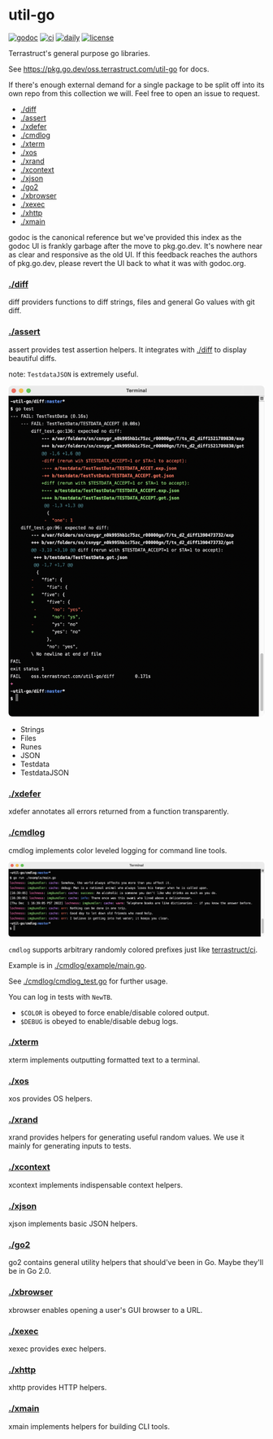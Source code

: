 # util-go

[![godoc](https://pkg.go.dev/badge/oss.terrastruct.com/util-go.svg)](https://pkg.go.dev/oss.terrastruct.com/util-go)
[![ci](https://github.com/terrastruct/util-go/actions/workflows/ci.yml/badge.svg)](https://github.com/terrastruct/util-go/actions/workflows/ci.yml)
[![daily](https://github.com/terrastruct/util-go/actions/workflows/daily.yml/badge.svg)](https://github.com/terrastruct/util-go/actions/workflows/daily.yml)
[![license](https://img.shields.io/github/license/terrastruct/util-go?color=9cf)](./LICENSE)

Terrastruct's general purpose go libraries.

See https://pkg.go.dev/oss.terrastruct.com/util-go for docs.

If there's enough external demand for a single package to be split off into its
own repo from this collection we will. Feel free to open an issue to request.

<!-- toc -->
- <a href="#diff" id="toc-diff">./diff</a>
- <a href="#assert" id="toc-assert">./assert</a>
- <a href="#xdefer" id="toc-xdefer">./xdefer</a>
- <a href="#cmdlog" id="toc-cmdlog">./cmdlog</a>
- <a href="#xterm" id="toc-xterm">./xterm</a>
- <a href="#xos" id="toc-xos">./xos</a>
- <a href="#xrand" id="toc-xrand">./xrand</a>
- <a href="#xcontext" id="toc-xcontext">./xcontext</a>
- <a href="#xjson" id="toc-xjson">./xjson</a>
- <a href="#go2" id="toc-go2">./go2</a>
- <a href="#xbrowser" id="toc-xbrowser">./xbrowser</a>
- <a href="#xexec" id="toc-xexec">./xexec</a>
- <a href="#xhttp" id="toc-xhttp">./xhttp</a>
- <a href="#xmain" id="toc-xmain">./xmain</a>

godoc is the canonical reference but we've provided this index as the godoc UI is frankly
garbage after the move to pkg.go.dev. It's nowhere near as clear and responsive as the old
UI. If this feedback reaches the authors of pkg.go.dev, please revert the UI back to what
it was with godoc.org.

### [./diff](./diff)

diff providers functions to diff strings, files and general Go values with git diff.

### [./assert](./assert)

assert provides test assertion helpers. It integrates with [./diff](#diff) to display
beautiful diffs.

note: `TestdataJSON` is extremely useful.

![example output](./diff/example.png)

- Strings
- Files
- Runes
- JSON
- Testdata
- TestdataJSON

### [./xdefer](./xdefer)

xdefer annotates all errors returned from a function transparently.

### [./cmdlog](./cmdlog)

cmdlog implements color leveled logging for command line tools.

![example output](./cmdlog/example/example.png)

`cmdlog` supports arbitrary randomly colored prefixes just like
[terrastruct/ci](https://github.com/terrastruct/ci).

Example is in [./cmdlog/example/main.go](./cmdlog/example/main.go).

See [./cmdlog/cmdlog_test.go](./cmdlog/cmdlog_test.go) for further usage.

You can log in tests with `NewTB`.

- `$COLOR` is obeyed to force enable/disable colored output.
- `$DEBUG` is obeyed to enable/disable debug logs.

### [./xterm](./xterm)

xterm implements outputting formatted text to a terminal.

### [./xos](./xos)

xos provides OS helpers.

### [./xrand](./xrand)

xrand provides helpers for generating useful random values.
We use it mainly for generating inputs to tests.

### [./xcontext](./xcontext)

xcontext implements indispensable context helpers.

### [./xjson](./xjson)

xjson implements basic JSON helpers.

### [./go2](./go2)

go2 contains general utility helpers that should've been in Go. Maybe they'll be in Go 2.0.

### [./xbrowser](./xbrowser)

xbrowser enables opening a user's GUI browser to a URL.

### [./xexec](./xexec)

xexec provides exec helpers.

### [./xhttp](./xhttp)

xhttp provides HTTP helpers.

### [./xmain](./xmain)

xmain implements helpers for building CLI tools.
